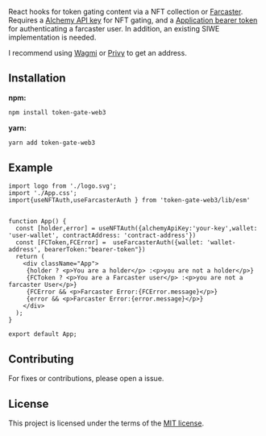React hooks for token gating content via a NFT collection or [Farcaster](https://www.farcaster.xyz/). Requires a [Alchemy API key](https://docs.alchemy.com/docs/alchemy-quickstart-guide#1key-create-an-alchemy-key) for NFT gating, and a [Application bearer token](https://farcasterxyz.notion.site/Merkle-v2-API-Documentation-c19a9494383a4ce0bd28db6d44d99ea8#c8290028e8f64238bdd2db8938b29b9b) for authenticating a farcaster user. In addition, an existing SIWE implementation is needed.

I recommend using [Wagmi](https://wagmi.sh/examples/sign-in-with-ethereum) or [Privy](https://www.privy.io/) to get an address.

## Installation

**npm:**

```sh
npm install token-gate-web3
```

**yarn:**

```sh
yarn add token-gate-web3
```

## Example
```tsx
import logo from './logo.svg';
import './App.css';
import{useNFTAuth,useFarcasterAuth } from 'token-gate-web3/lib/esm'


function App() {
  const [holder,error] = useNFTAuth({alchemyApiKey:'your-key',wallet: 'user-wallet', contractAddress: 'contract-address'})
  const [FCToken,FCError] =  useFarcasterAuth({wallet: 'wallet-address', bearerToken:"bearer-token"})
  return (
    <div className="App">
     {holder ? <p>You are a holder</p> :<p>you are not a holder</p>}
     {FCToken ? <p>You are a Farcaster user</p> :<p>you are not a farcaster User</p>}
     {FCError && <p>Farcaster Error:{FCError.message}</p>}
     {error && <p>Farcaster Error:{error.message}</p>}
    </div>
  );
}

export default App;
```

## Contributing

For fixes or contributions, please open a issue. 

## License

This project is licensed under the terms of the
[MIT license](/LICENSE).
